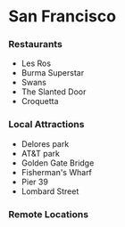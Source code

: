 # San Francisco

### Restaurants

 - Les Ros
 - Burma Superstar
 - Swans
 - The Slanted Door
 - Croquetta

### Local Attractions

- Delores park
- AT&T park
- Golden Gate Bridge
- Fisherman's Wharf
- Pier 39
- Lombard Street

### Remote Locations
